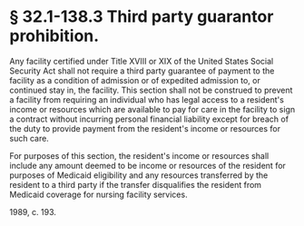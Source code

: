# § 32.1-138.3 Third party guarantor prohibition.

<p>Any facility certified under Title XVIII or XIX of the United States Social Security Act shall not require a third party guarantee of payment to the facility as a condition of admission or of expedited admission to, or continued stay in, the facility. This section shall not be construed to prevent a facility from requiring an individual who has legal access to a resident's income or resources which are available to pay for care in the facility to sign a contract without incurring personal financial liability except for breach of the duty to provide payment from the resident's income or resources for such care.</p><p>For purposes of this section, the resident's income or resources shall include any amount deemed to be income or resources of the resident for purposes of Medicaid eligibility and any resources transferred by the resident to a third party if the transfer disqualifies the resident from Medicaid coverage for nursing facility services.</p><p>1989, c. 193.</p>